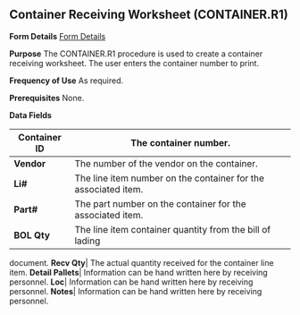## Container Receiving Worksheet (CONTAINER.R1)
<PageHeader />

**Form Details**
[Form Details](../CONTAINER-R1-1/README.md)

**Purpose**
The CONTAINER.R1 procedure is used to create a container receiving worksheet.
The user enters the container number to print.

**Frequency of Use**
As required.

**Prerequisites**
None.

**Data Fields**

| **Container ID** | The container number.                                          |
| ---------------- | -------------------------------------------------------------- |
| **Vendor**       | The number of the vendor on the container.                     |
| **Li#**          | The line item number on the container for the associated item. |
| **Part#**        | The part number on the container for the associated item.      |
| **BOL Qty**      | The line item container quantity from the bill of lading       |
document.
**Recv Qty**|  The actual quantity received for the container line item.
**Detail Pallets**|  Information can be hand written here by receiving
personnel.
**Loc**|  Information can be hand written here by receiving personnel.
**Notes**|  Information can be hand written here by receiving personnel.

<badge text= "Version 8.10.57 " vertical="middle" />

<PageFooter />
